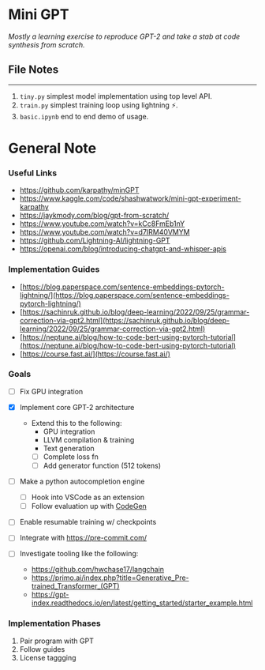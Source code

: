 # Mini GPT
*Mostly a learning exercise to reproduce GPT-2 and take a stab at code synthesis from scratch.* 

## File Notes
---
1. `tiny.py` simplest model implementation using top level API.
2. `train.py` simplest training loop using lightning ⚡.
3. `basic.ipynb` end to end demo of usage.





# General Note

### Useful Links
* https://github.com/karpathy/minGPT
* https://www.kaggle.com/code/shashwatwork/mini-gpt-experiment-karpathy
* https://jaykmody.com/blog/gpt-from-scratch/
* https://www.youtube.com/watch?v=kCc8FmEb1nY
* https://www.youtube.com/watch?v=d7IRM40VMYM
* https://github.com/Lightning-AI/lightning-GPT
* https://openai.com/blog/introducing-chatgpt-and-whisper-apis

### Implementation Guides
*  [https://blog.paperspace.com/sentence-embeddings-pytorch-lightning/](https://blog.paperspace.com/sentence-embeddings-pytorch-lightning/)
* [https://sachinruk.github.io/blog/deep-learning/2022/09/25/grammar-correction-via-gpt2.html](https://sachinruk.github.io/blog/deep-learning/2022/09/25/grammar-correction-via-gpt2.html)
* [https://neptune.ai/blog/how-to-code-bert-using-pytorch-tutorial](https://neptune.ai/blog/how-to-code-bert-using-pytorch-tutorial)
* [https://course.fast.ai/](https://course.fast.ai/)

### Goals
* [ ] Fix GPU integration
* [x] Implement core GPT-2 architecture 
  * Extend this to the following:
    * GPU integration
    * LLVM compilation & training
    * Text generation
    * [ ] Complete loss fn
    * [ ] Add generator function (512 tokens)
* [ ] Make a python autocompletion engine
  * [ ] Hook into VSCode as an extension
  * [ ] Follow evaluation up with [CodeGen](https://github.com/salesforce/CodeGen)
* [ ] Enable resumable training w/ checkpoints
* [ ] Integrate with https://pre-commit.com/

* [ ] Investigate tooling like the following:
  * https://github.com/hwchase17/langchain
  * https://primo.ai/index.php?title=Generative_Pre-trained_Transformer_(GPT)
  * https://gpt-index.readthedocs.io/en/latest/getting_started/starter_example.html


### Implementation Phases
1. Pair program with GPT
2. Follow guides
3. License taggging

